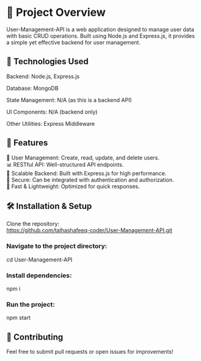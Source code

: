 # 🚀 Project Overview<br>
User-Management-API is a web application designed to manage user data with basic CRUD operations. Built using Node.js and Express.js, it provides a simple yet effective backend for user management.

## 🔧 Technologies Used

Backend: Node.js, Express.js

Database:  MongoDB 

State Management: N/A (as this is a backend API)

UI Components: N/A (backend only)

Other Utilities: Express Middleware

## 📌 Features
🏦 User Management: Create, read, update, and delete users.<br>
📊 RESTful API: Well-structured API endpoints.<br>
🔄 Scalable Backend: Built with Express.js for high performance.<br>
🔑 Secure: Can be integrated with authentication and authorization.<br>
🚀 Fast & Lightweight: Optimized for quick responses.<br>

## 🛠️ Installation & Setup

Clone the repository:<br>
https://github.com/talhashafeeq-coder/User-Management-API.git <br>
### Navigate to the project directory: <br>
cd User-Management-API
### Install dependencies:<br>
npm i
### Run the project:<br>
npm start
## 🤝 Contributing
Feel free to submit pull requests or open issues for improvements!

